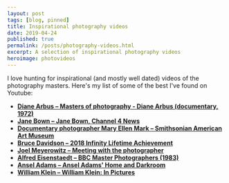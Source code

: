 ```yaml
---
layout: post
tags: [blog, pinned]
title: Inspirational photography videos
date: 2019-04-24
published: true
permalink: /posts/photography-videos.html
excerpt: A selection of inspirational photography videos
heroimage: photovideos
---
```


I love hunting for inspirational (and mostly well dated) videos of the photography masters. Here's my list of some of the best I've found on Youtube:

* **[Diane Arbus – Masters of photography - Diane Arbus (documentary, 1972)](https://youtu.be/Q_0sQI90kYI)**
* **[Jane Bown – Jane Bown, Channel 4 News](https://youtu.be/546OT_ViFdo)**
* **[Documentary photographer Mary Ellen Mark – Smithsonian American Art Museum](https://youtu.be/Mwtw_YYv99Q)**
* **[Bruce Davidson – 2018 Infinity Lifetime Achievement](https://youtu.be/Dt7I8cfyV4Y)**
* **[ Joel Meyerowitz – Meeting with the photographer](https://youtu.be/nO3DvdwgUYw)**
* **[Alfred Eisenstaedt – BBC Master Photographers (1983)](https://youtu.be/xdfOo4yh6c0)**
* **[Ansel Adams – Ansel Adams' Home and Darkroom](https://youtu.be/qZlovMptjyQ)**
* **[William Klein – William Klein: In Pictures](https://youtu.be/7g9IksGqiUM)**
